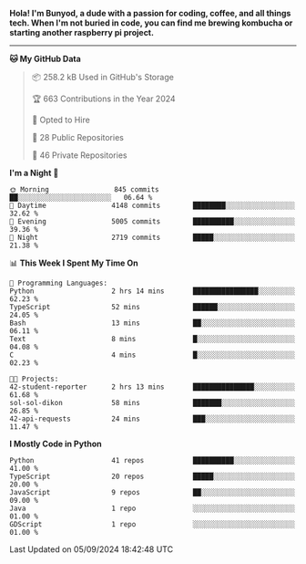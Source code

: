<p>
<b>Hola! I'm Bunyod, a dude with a passion for coding, coffee, and all things tech. When I'm not buried in code, you can find me brewing kombucha or starting another raspberry pi project.</b>
</p>

---

<!--START_SECTION:waka-->
**🐱 My GitHub Data** 

> 📦 258.2 kB Used in GitHub's Storage 
 > 
> 🏆 663 Contributions in the Year 2024
 > 
> 💼 Opted to Hire
 > 
> 📜 28 Public Repositories 
 > 
> 🔑 46 Private Repositories 
 > 
**I'm a Night 🦉** 

```text
🌞 Morning                845 commits         ██░░░░░░░░░░░░░░░░░░░░░░░   06.64 % 
🌆 Daytime                4148 commits        ████████░░░░░░░░░░░░░░░░░   32.62 % 
🌃 Evening                5005 commits        ██████████░░░░░░░░░░░░░░░   39.36 % 
🌙 Night                  2719 commits        █████░░░░░░░░░░░░░░░░░░░░   21.38 % 
```


📊 **This Week I Spent My Time On** 

```text
💬 Programming Languages: 
Python                   2 hrs 14 mins       ████████████████░░░░░░░░░   62.23 % 
TypeScript               52 mins             ██████░░░░░░░░░░░░░░░░░░░   24.05 % 
Bash                     13 mins             ██░░░░░░░░░░░░░░░░░░░░░░░   06.11 % 
Text                     8 mins              █░░░░░░░░░░░░░░░░░░░░░░░░   04.08 % 
C                        4 mins              █░░░░░░░░░░░░░░░░░░░░░░░░   02.23 % 

🐱‍💻 Projects: 
42-student-reporter      2 hrs 13 mins       ███████████████░░░░░░░░░░   61.68 % 
sol-sol-dikon            58 mins             ███████░░░░░░░░░░░░░░░░░░   26.85 % 
42-api-requests          24 mins             ███░░░░░░░░░░░░░░░░░░░░░░   11.47 % 
```

**I Mostly Code in Python** 

```text
Python                   41 repos            ██████████░░░░░░░░░░░░░░░   41.00 % 
TypeScript               20 repos            █████░░░░░░░░░░░░░░░░░░░░   20.00 % 
JavaScript               9 repos             ██░░░░░░░░░░░░░░░░░░░░░░░   09.00 % 
Java                     1 repo              ░░░░░░░░░░░░░░░░░░░░░░░░░   01.00 % 
GDScript                 1 repo              ░░░░░░░░░░░░░░░░░░░░░░░░░   01.00 % 
```




 Last Updated on 05/09/2024 18:42:48 UTC
<!--END_SECTION:waka-->
